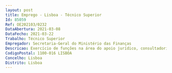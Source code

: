 ```yaml
--- 
layout: post
title: Emprego - Lisboa - Técnico Superior
Id: 85059
Ref: OE202103/0232
DataAbertura: 2021-03-08
DataFecho: 2021-03-22
Trabalho: Técnico Superior
Empregador: Secretaria-Geral do Ministério das Finanças
Descricao: Exercício de funções na área do apoio jurídico, consultadoria e contencioso administrativo, em especial no âmbito dos regimes da contratação e do emprego público, assegurando o patrocínio judiciário do Ministério das Finanças junto dos tribunais administrativos e fiscais, bem como o acompanhamento do contencioso assegurado pelo Ministério Público em representação do Estado Português.
CodigoPostal: 1100-016 LISBOA
Concelho: Lisboa
Distrito: Lisboa
--- 
```

